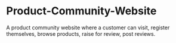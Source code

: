 # Product-Community-Website
A product community website where a customer can visit, register themselves,  browse products, raise for review, post reviews.
